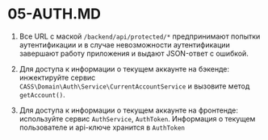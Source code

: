 05-AUTH.MD
==========

1. Все URL с маской `/backend/api/protected/*` предпринимают попытки аутентификации и в случае невозможности аутентификации завершают работу
приложения и выдают JSON-ответ с ошибкой.

3. Для доступа к информации о текущем аккаунте на бэкенде: инжектируйте сервис `CASS\Domain\Auth\Service\CurrentAccountService` и вызовите
 метод `getAccount()`. 
 
4. Для доступа к информации о текущем аккаунте на фронтенде: используйте сервис `AuthService`, `AuthToken`. Информация о текущем 
пользователе и api-ключе хранится в `AuthToken`